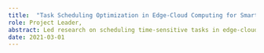 ```yaml
---
title:  "Task Scheduling Optimization in Edge-Cloud Computing for Smart Factories"
role: Project Leader,
abstract: Led research on scheduling time-sensitive tasks in edge-cloud collaborative computing for smart factories. Enhanced Edge-Cloud architecture by designing scheduling algorithms for improved efficiency and cost management, achieving an 18-25% boost in task scheduling efficiency. Developed a dynamic, deadline-oriented scheduling algorithm model for Edge-Cloud environments, with successful implementation in Guangdong Mobile's services, tailored for business scenarios and optimized product strategy.
date: 2021-03-01
---
```


